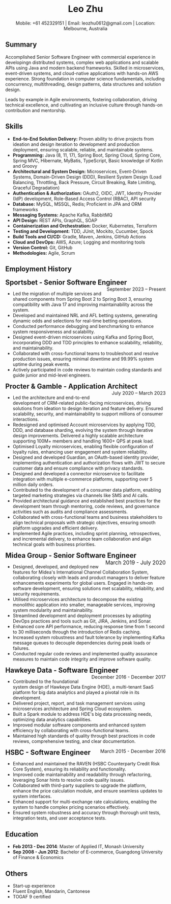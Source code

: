 <div style="text-align: center;">
  <h1>Leo Zhu</h1>
  Mobile: +61 452329151 | Email: leozhu0612@gmail.com | Location: Melbourne, Australia
</div>


## Summary
Accomplished Senior Software Engineer with commercial experience in developingn distributed systems, complex web applications and scalable APIs using Java and modern backend frameworks. Skilled in microservices, event-driven systems, and cloud-native applications with hands-on AWS experience. Strong foundation in computer science fundamentals, including concurrency, multithreading, design patterns, data structures and solution design.

Leads by example in Agile environments, fostering collaboration, driving technical excellence, and cultivating an inclusive culture through hands-on contribution and mentorship.

## Skills
- **End-to-End Solution Delivery:** Proven ability to drive projects from ideation and design iteration to development and production deployment, ensuring scalable, reliable, and maintainable systems.
- **Programming:** Java (8, 11, 17), Spring Boot, Spring Cloud, Spring Core, Spring MVC, Hibernate, MyBatis, TypeScript, Basic knowledge of Kotlin and Groovy
- **Architectural and System Design:** Microservices, Event-Driven Systems, Domain-Driven Design (DDD), Resilient System Design (Load Balancing, Throttling, Back Pressure, Circuit Breaking, Rate Limiting, Graceful Degradation)
- **Authentication & Authorization:** OAuth2, OIDC, JWT, Identity Provider (IdP) development, Role-Based Access Control (RBAC), API security
- **Database:** MySQL, MSSQL, Redis; Proficient in JPA and ORM frameworks
- **Messaging Systems:** Apache Kafka, RabbitMQ
- **API Design:** REST APIs, GraphQL, SOAP
- **Containerization and Orchestration:** Docker, Kubernetes, Terraform
- **Testing and Development:** TDD, JUnit, Mockito, Cucumber, Spock
- **Build Tools and CI/CD:** Gradle, Maven, Jenkins, GitHub Actions
- **Cloud and DevOps:** AWS, Azure; Logging and monitoring tools
- **Version Control:** Git, GitHub
- **Methodologies:** Agile, Scrum

## Employment History

<div style="font-size: 1.5em;">
  <strong>Sportsbet - Senior Software Engineer</strong>
  <span style="font-size: 0.7em; float:right;">September 2023 – Present</span>
</div>

+ Led the migration of multiple services and shared components from Spring Boot 2 to Spring Boot 3, ensuring compatibility with Java 17 and improving maintainability across the system.
+ Developed and maintained NRL and AFL betting systems, generating dynamic odds and selections for real-time betting operations.
+ Conducted performance debugging and benchmarking to enhance system responsiveness and scalability.
+ Designed event-driven microservices using Kafka and Spring Boot, incorporating DDD and TDD principles to enhance scalability, reliability, and maintainability.
+ Collaborated with cross-functional teams to troubleshoot and resolve production issues, ensuring minimal downtime and 99.99% system uptime during peak events.
+ Actively participated in code reviews to maintain coding standards and guide junior and mid-level engineers.

<div style="font-size: 1.5em;">
  <strong>Procter & Gamble - Application Architect</strong>
  <span style="font-size: 0.7em; float:right;">July 2020 – March 2023</span>
</div>

- Led the architecture and end-to-end development of CRM-related public-facing microservices, driving solutions from ideation to design iteration and feature delivery. Ensured scalability, security, and maintainability to support millions of consumer interactions.
- Redesigned and optimised Account microservices by applying TDD, DDD, and database sharding, evolving the system through iterative design improvements. Delivered a highly scalable architecture supporting 100M+ members and handling 1600+ QPS at peak load.
- Optimised Loyalty microservices, enabling flexible configuration of loyalty rules, enhancing user engagement and system reliability.
- Designed and developed Guardian, an OAuth-based identity provider, implementing authentication and authorization flows with JWT to secure customer data and ensure compliance with privacy standards.
- Designed and developed a connector microservice to facilitate integration with multiple e-commerce platforms, supporting over 5 million daily orders.
- Contributed to the development of a consumer data platform, enabling targeted marketing strategies via channels like SMS and AI calls.
- Provided architectural guidance and established best practices for the development team through mentoring, code reviews, and governance activities such as audits and compliance assessments.
- Collaborated with cross-functional teams and business stakeholders to align technical proposals with strategic objectives, ensuring smooth platform upgrades and efficient delivery.
- Implemented Agile practices, including sprint planning, retrospectives, and incremental delivery, to enhance team collaboration and align technical goals with business priorities.

<div style="font-size: 1.5em;">
  <strong>Midea Group - Senior Software Engineer</strong>
  <span style="font-size: 0.8em; float:right;">March 2019 - July 2020</span>
</div>

- Designed, developed, and deployed new features for Midea's International Channel Collaboration System, collaborating closely with leads and product managers to deliver feature enhancements experiments for global users. Engaged in hands-on software development, ensuring solutions met scalability, reliability, and security requirements.
- Utilised microservices architecture to decompose the existing monolithic application into smaller, manageable services, improving system modularity and maintainability.
- Streamlined development and deployment processes by adopting DevOps practices and tools such as Git, JIRA, Jenkins, and Sonar.
- Enhanced core API performance, reducing response time from 1 second to 30 milliseconds through the introduction of Redis caching.
- Increased system robustness and fault tolerance by implementing Kafka message queues to decouple dependencies during peak loads or failures.
- Conducted regular code reviews and implemented quality assurance measures to maintain code integrity and improve software quality.

<div style="font-size: 1.5em;">
  <strong>Hawkeye Data - Software Engineer</strong>
  <span style="font-size: 0.7em; float:right;">December 2016 - December 2017</span>
</div>

- Contributed to the foundational system design of Hawkeye Data Engine (HDE),  a multi-tenant SaaS platform for big data analytics and played a pivotal role in its development.
- Delivered project, report, and task management services using microservices architecture and Spring Cloud ecosystem.
- Built a Spark module to address HDE's big data processing needs, optimizing data analytics capabilities.
- Improved modular software components and enhanced system efficiency by collaborating with cross-functional teams.
- Maintained high standards of quality through best practices in code reviews, comprehensive testing, and clear documentation.

<div style="font-size: 1.5em;">
  <strong>HSBC - Software Engineer</strong>
  <span style="font-size: 0.7em; float:right;">March 2015 - December 2016</span>
</div>

- Enhanced and maintained the RAVEN (HSBC Counterparty Credit Risk Core System), ensuring its reliability and functionality.
- Improved code maintainability and readability through refactoring, leveraging Sonar hints to resolve code quality issues.
- Collaborated with third-party suppliers to upgrade the platform, enhance the price calculation module, and ensure seamless updates to system interfaces.
- Enhanced support for multi-exchange rate calculations, enabling the system to handle complex pricing scenarios effectively.
- Ensured system robustness and accuracy through thorough unit tests, integration tests, and user acceptance tests.

## Education
- **Feb 2013 - Dec 2014**: Master of Applied IT, Monash University
- **Sep 2008 - Jun 2012**: Bachelor of E-commerce, Guangdong University of Finance & Economics

## Others
- Start-up experience
- Fluent English, Mandarin, Cantonese
- TOGAF 9 certified